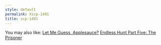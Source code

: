 ```yaml
---
style: default
permalink: Xscp-1491
title: scp-1491
---
```

You may also like:
[Let Me Guess, Applesauce?](http://scp-wiki.net/let-me-guess-applesauce)
[Endless Hunt Part Five: The Prisoner](http://scp-wiki.net/ofanendlesshunt-partfive-theprisoner)